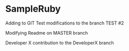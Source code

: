 # SampleRuby
Adding to GIT
Test
modifications to the branch
TEST #2

Modifying Readme on MASTER branch

Developer X contribution to the DeveloperX branch
